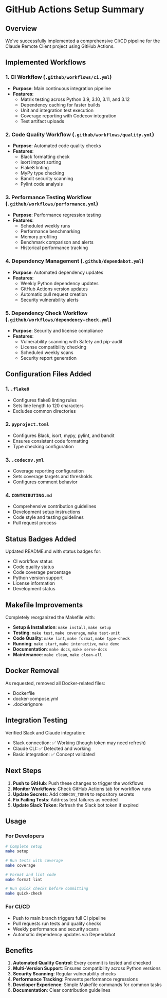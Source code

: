 # GitHub Actions Setup Summary

## Overview

We've successfully implemented a comprehensive CI/CD pipeline for the Claude Remote Client project using GitHub Actions.

## Implemented Workflows

### 1. CI Workflow (`.github/workflows/ci.yml`)
- **Purpose**: Main continuous integration pipeline
- **Features**:
  - Matrix testing across Python 3.9, 3.10, 3.11, and 3.12
  - Dependency caching for faster builds
  - Unit and integration test execution
  - Coverage reporting with Codecov integration
  - Test artifact uploads

### 2. Code Quality Workflow (`.github/workflows/quality.yml`)
- **Purpose**: Automated code quality checks
- **Features**:
  - Black formatting check
  - isort import sorting
  - Flake8 linting
  - MyPy type checking
  - Bandit security scanning
  - Pylint code analysis

### 3. Performance Testing Workflow (`.github/workflows/performance.yml`)
- **Purpose**: Performance regression testing
- **Features**:
  - Scheduled weekly runs
  - Performance benchmarking
  - Memory profiling
  - Benchmark comparison and alerts
  - Historical performance tracking

### 4. Dependency Management (`.github/dependabot.yml`)
- **Purpose**: Automated dependency updates
- **Features**:
  - Weekly Python dependency updates
  - GitHub Actions version updates
  - Automatic pull request creation
  - Security vulnerability alerts

### 5. Dependency Check Workflow (`.github/workflows/dependency-check.yml`)
- **Purpose**: Security and license compliance
- **Features**:
  - Vulnerability scanning with Safety and pip-audit
  - License compatibility checking
  - Scheduled weekly scans
  - Security report generation

## Configuration Files Added

### 1. `.flake8`
- Configures flake8 linting rules
- Sets line length to 120 characters
- Excludes common directories

### 2. `pyproject.toml`
- Configures Black, isort, mypy, pylint, and bandit
- Ensures consistent code formatting
- Type checking configuration

### 3. `.codecov.yml`
- Coverage reporting configuration
- Sets coverage targets and thresholds
- Configures comment behavior

### 4. `CONTRIBUTING.md`
- Comprehensive contribution guidelines
- Development setup instructions
- Code style and testing guidelines
- Pull request process

## Status Badges Added

Updated README.md with status badges for:
- CI workflow status
- Code quality status
- Code coverage percentage
- Python version support
- License information
- Development status

## Makefile Improvements

Completely reorganized the Makefile with:
- **Setup & Installation**: `make install`, `make setup`
- **Testing**: `make test`, `make coverage`, `make test-unit`
- **Code Quality**: `make lint`, `make format`, `make type-check`
- **Running**: `make start`, `make interactive`, `make demo`
- **Documentation**: `make docs`, `make serve-docs`
- **Maintenance**: `make clean`, `make clean-all`

## Docker Removal

As requested, removed all Docker-related files:
- Dockerfile
- docker-compose.yml
- .dockerignore

## Integration Testing

Verified Slack and Claude integration:
- Slack connection: ✅ Working (though token may need refresh)
- Claude CLI: ✅ Detected and working
- Basic integration: ✅ Concept validated

## Next Steps

1. **Push to GitHub**: Push these changes to trigger the workflows
2. **Monitor Workflows**: Check GitHub Actions tab for workflow runs
3. **Update Secrets**: Add `CODECOV_TOKEN` to repository secrets
4. **Fix Failing Tests**: Address test failures as needed
5. **Update Slack Token**: Refresh the Slack bot token if expired

## Usage

### For Developers
```bash
# Complete setup
make setup

# Run tests with coverage
make coverage

# Format and lint code
make format lint

# Run quick checks before committing
make quick-check
```

### For CI/CD
- Push to main branch triggers full CI pipeline
- Pull requests run tests and quality checks
- Weekly performance and security scans
- Automatic dependency updates via Dependabot

## Benefits

1. **Automated Quality Control**: Every commit is tested and checked
2. **Multi-Version Support**: Ensures compatibility across Python versions
3. **Security Scanning**: Regular vulnerability checks
4. **Performance Tracking**: Prevents performance regressions
5. **Developer Experience**: Simple Makefile commands for common tasks
6. **Documentation**: Clear contribution guidelines